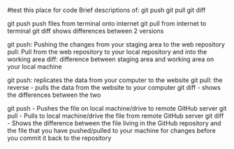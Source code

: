 #test this place for code
Brief descriptions of:
git push
git pull
git diff


git push push files from terminal onto internet
git pull from internet to terminal
git diff shows differences between 2 versions


git push:  Pushing the changes from your staging area to the web repository
pull: Pull from the web repository to your local repository and into the working area 
diff: difference between staging area and working area on your local machine

git push: replicates the data from your computer to the website
git pull: the reverse - pulls the data from the website to your computer
git diff - shows the differences between the two


git push  - Pushes the file on local machine/drive to remote GitHub server
git pull - Pulls to local machine/drive the file from remote GitHub server
git diff - Shows the difference between the file living in the GitHub repository and the file that you have pushed/pulled to your machine for changes before you commit it back to the repository 
